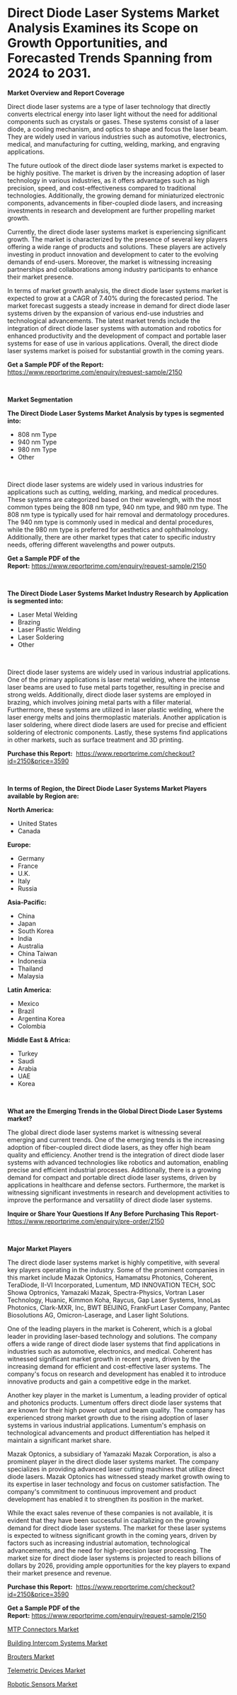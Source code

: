 <p><h1>Direct Diode Laser Systems Market Analysis Examines its Scope on Growth Opportunities, and Forecasted Trends Spanning from 2024 to 2031.</h1></p><p><strong>Market Overview and Report Coverage</strong></p>
<p><p>Direct diode laser systems are a type of laser technology that directly converts electrical energy into laser light without the need for additional components such as crystals or gases. These systems consist of a laser diode, a cooling mechanism, and optics to shape and focus the laser beam. They are widely used in various industries such as automotive, electronics, medical, and manufacturing for cutting, welding, marking, and engraving applications.</p><p>The future outlook of the direct diode laser systems market is expected to be highly positive. The market is driven by the increasing adoption of laser technology in various industries, as it offers advantages such as high precision, speed, and cost-effectiveness compared to traditional technologies. Additionally, the growing demand for miniaturized electronic components, advancements in fiber-coupled diode lasers, and increasing investments in research and development are further propelling market growth.</p><p>Currently, the direct diode laser systems market is experiencing significant growth. The market is characterized by the presence of several key players offering a wide range of products and solutions. These players are actively investing in product innovation and development to cater to the evolving demands of end-users. Moreover, the market is witnessing increasing partnerships and collaborations among industry participants to enhance their market presence.</p><p>In terms of market growth analysis, the direct diode laser systems market is expected to grow at a CAGR of 7.40% during the forecasted period. The market forecast suggests a steady increase in demand for direct diode laser systems driven by the expansion of various end-use industries and technological advancements. The latest market trends include the integration of direct diode laser systems with automation and robotics for enhanced productivity and the development of compact and portable laser systems for ease of use in various applications. Overall, the direct diode laser systems market is poised for substantial growth in the coming years.</p></p>
<p><strong>Get a Sample PDF of the Report:</strong> <a href="https://www.reportprime.com/enquiry/request-sample/2150">https://www.reportprime.com/enquiry/request-sample/2150</a></p>
<p>&nbsp;</p>
<p><strong>Market Segmentation</strong></p>
<p><strong>The Direct Diode Laser Systems Market Analysis by types is segmented into:</strong></p>
<p><ul><li>808 nm Type</li><li>940 nm Type</li><li>980 nm Type</li><li>Other</li></ul></p>
<p>&nbsp;</p>
<p><p>Direct diode laser systems are widely used in various industries for applications such as cutting, welding, marking, and medical procedures. These systems are categorized based on their wavelength, with the most common types being the 808 nm type, 940 nm type, and 980 nm type. The 808 nm type is typically used for hair removal and dermatology procedures. The 940 nm type is commonly used in medical and dental procedures, while the 980 nm type is preferred for aesthetics and ophthalmology. Additionally, there are other market types that cater to specific industry needs, offering different wavelengths and power outputs.</p></p>
<p><strong>Get a Sample PDF of the Report:</strong>&nbsp;<a href="https://www.reportprime.com/enquiry/request-sample/2150">https://www.reportprime.com/enquiry/request-sample/2150</a></p>
<p>&nbsp;</p>
<p><strong>The Direct Diode Laser Systems Market Industry Research by Application is segmented into:</strong></p>
<p><ul><li>Laser Metal Welding</li><li>Brazing</li><li>Laser Plastic Welding</li><li>Laser Soldering</li><li>Other</li></ul></p>
<p>&nbsp;</p>
<p><p>Direct diode laser systems are widely used in various industrial applications. One of the primary applications is laser metal welding, where the intense laser beams are used to fuse metal parts together, resulting in precise and strong welds. Additionally, direct diode laser systems are employed in brazing, which involves joining metal parts with a filler material. Furthermore, these systems are utilized in laser plastic welding, where the laser energy melts and joins thermoplastic materials. Another application is laser soldering, where direct diode lasers are used for precise and efficient soldering of electronic components. Lastly, these systems find applications in other markets, such as surface treatment and 3D printing.</p></p>
<p><strong>Purchase this Report:</strong>&nbsp; <a href="https://www.reportprime.com/checkout?id=2150&price=3590">https://www.reportprime.com/checkout?id=2150&price=3590</a></p>
<p>&nbsp;</p>
<p><strong>In terms of Region, the Direct Diode Laser Systems Market Players available by Region are:</strong></p>
<p>
    <p> <strong> North America: </strong>
        <ul>
            <li>United States</li>
            <li>Canada</li>
        </ul>
        </p> 
    <p> <strong> Europe: </strong>
        <ul>
            <li>Germany</li>
            <li>France</li>
            <li>U.K.</li>
            <li>Italy</li>
            <li>Russia</li>
        </ul>
        </p> 
    <p> <strong> Asia-Pacific: </strong>
        <ul>
            <li>China</li>
            <li>Japan</li>
            <li>South Korea</li>
            <li>India</li>
            <li>Australia</li>
            <li>China Taiwan</li>
            <li>Indonesia</li>
            <li>Thailand</li>
            <li>Malaysia</li>
        </ul>
        </p> 
    <p> <strong> Latin America: </strong>
        <ul>
            <li>Mexico</li>
            <li>Brazil</li>
            <li>Argentina Korea</li>
            <li>Colombia</li>
        </ul>
        </p> 
    <p> <strong> Middle East & Africa: </strong>
        <ul>
            <li>Turkey</li>
            <li>Saudi</li>
            <li>Arabia</li>
            <li>UAE</li>
            <li>Korea</li>
        </ul>
    </p>
    </p>
<p>&nbsp;</p>
<p><strong>What are the Emerging Trends in the Global Direct Diode Laser Systems market?</strong></p>
<p><p>The global direct diode laser systems market is witnessing several emerging and current trends. One of the emerging trends is the increasing adoption of fiber-coupled direct diode lasers, as they offer high beam quality and efficiency. Another trend is the integration of direct diode laser systems with advanced technologies like robotics and automation, enabling precise and efficient industrial processes. Additionally, there is a growing demand for compact and portable direct diode laser systems, driven by applications in healthcare and defense sectors. Furthermore, the market is witnessing significant investments in research and development activities to improve the performance and versatility of direct diode laser systems.</p></p>
<p><strong>Inquire or Share Your Questions If Any Before Purchasing This Report</strong>- <a href="https://www.reportprime.com/enquiry/pre-order/2150">https://www.reportprime.com/enquiry/pre-order/2150</a></p>
<p>&nbsp;</p>
<p><strong>Major Market Players</strong></p>
<p><p>The direct diode laser systems market is highly competitive, with several key players operating in the industry. Some of the prominent companies in this market include Mazak Optonics, Hamamatsu Photonics, Coherent, TeraDiode, II-VI Incorporated, Lumentum, MD INNOVATION TECH, SOC Showa Optronics, Yamazaki Mazak, Spectra-Physics, Vortran Laser Technology, Huanic, Kimmon Koha, Raycus, Gap Laser Systems, InnoLas Photonics, Clark-MXR, Inc, BWT BEIJING, FrankFurt Laser Company, Pantec Biosolutions AG, Omicron-Laserage, and Laser light Solutions.</p><p>One of the leading players in the market is Coherent, which is a global leader in providing laser-based technology and solutions. The company offers a wide range of direct diode laser systems that find applications in industries such as automotive, electronics, and medical. Coherent has witnessed significant market growth in recent years, driven by the increasing demand for efficient and cost-effective laser systems. The company's focus on research and development has enabled it to introduce innovative products and gain a competitive edge in the market.</p><p>Another key player in the market is Lumentum, a leading provider of optical and photonics products. Lumentum offers direct diode laser systems that are known for their high power output and beam quality. The company has experienced strong market growth due to the rising adoption of laser systems in various industrial applications. Lumentum's emphasis on technological advancements and product differentiation has helped it maintain a significant market share.</p><p>Mazak Optonics, a subsidiary of Yamazaki Mazak Corporation, is also a prominent player in the direct diode laser systems market. The company specializes in providing advanced laser cutting machines that utilize direct diode lasers. Mazak Optonics has witnessed steady market growth owing to its expertise in laser technology and focus on customer satisfaction. The company's commitment to continuous improvement and product development has enabled it to strengthen its position in the market.</p><p>While the exact sales revenue of these companies is not available, it is evident that they have been successful in capitalizing on the growing demand for direct diode laser systems. The market for these laser systems is expected to witness significant growth in the coming years, driven by factors such as increasing industrial automation, technological advancements, and the need for high-precision laser processing. The market size for direct diode laser systems is projected to reach billions of dollars by 2026, providing ample opportunities for the key players to expand their market presence and revenue.</p></p>
<p><strong>Purchase this Report:</strong>&nbsp;&nbsp;<a href="https://www.reportprime.com/checkout?id=2150&price=3590">https://www.reportprime.com/checkout?id=2150&price=3590</a></p>
<p></p>
<p><strong>Get a Sample PDF of the Report:</strong>&nbsp;<a href="https://www.reportprime.com/enquiry/request-sample/2150">https://www.reportprime.com/enquiry/request-sample/2150</a></p>
<p><p><a href="https://github.com/grishafomin4852/Market-Research-Report-List-2/blob/main/mtp-connectors-market.md">MTP Connectors Market</a></p><p><a href="https://github.com/abbypearson7765/Market-Research-Report-List-2/blob/main/building-intercom-systems-market.md">Building Intercom Systems Market</a></p><p><a href="https://github.com/dziulagalemab/Market-Research-Report-List-2/blob/main/brouters-market.md">Brouters Market</a></p><p><a href="https://github.com/jonneygiverf/Market-Research-Report-List-2/blob/main/telemetric-devices-market.md">Telemetric Devices Market</a></p><p><a href="https://github.com/prosalinda88/Market-Research-Report-List-2/blob/main/robotic-sensors-market.md">Robotic Sensors Market</a></p></p>